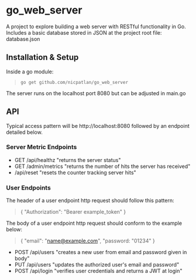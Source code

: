 # go_web_server
A project to explore building a web server with RESTful functionality in Go.
Includes a basic database stored in JSON at the project root file: database.json

## Installation & Setup
Inside a go module:
>     go get github.com/nicpatlan/go_web_server

The server runs on the localhost port 8080 but can be adjusted in main.go

## API
Typical access pattern will be http://localhost:8080 followed by an endpoint
detailed below.

### Server Metric Endpoints
- GET /api/healthz    "returns the server status"
- GET /admin/metrics  "returns the number of hits the server has received"
- /api/reset      "resets the counter tracking server hits"

### User Endpoints
The header of a user endpoint http request should follow this pattern:
> {
>     "Authorization": "Bearer example_token"
> }

The body of a user endpoint http request should conform to the example below:
> {
>    "email": "name@example.com",
>    "password: "01234"
> }

- POST /api/users  "creates a new user from email and password given in body"
- PUT /api/users   "updates the authorized user's email and password"
- POST /api/login  "verifies user credentials and returns a JWT at login"    